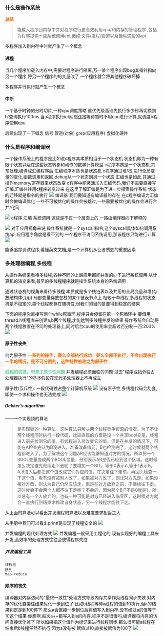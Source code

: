 
### 什么是操作系统

<font color=#FF6666* style=" font-weight:bold;">总结</font>
> 能载入程序到内存中并对程序进行更高效利用cpu/和内存的管理程序
> ,包括为程序提供一些系统调用api,诸如:文件/进程/管道以及操纵这些的api


多程序加入到内存中时就产生了一个概念
#### 进程
当几个程序加载入内存中,需要对程序进行隔离,万一某个程序出现bug其指针指向另一个程序,将另一个程序的的变量改了
一个程序就会将其他程序破坏掉

多程序并行执行就产生一个概念
#### 中断
一个基于时钟的分时切片,一种cpu调度策略
谁优先级高谁先执行多少秒再切换到b'查询执行100ms
当a程序执行io/网络连接等待暂时不用cpu进行计算,就调度b程序使用cpu

后续出现了一下概念
信号
管道(对象)
grep(应用程序)
虚拟化硬件


### 什么是程序和编译器
一个操作系统上的程序是比如说c程序其本质相当于一个状态机
状态机即为一种有限个状态以及在这些状态转移和动作的数学计算模型
c程序本质是一个状态机,其预处理,编译成汇编程序后,汇编程序本质也是状态机
c程序通过堆/栈,进行全局变量的变化,函数调用和返回,debug从一个状态到另一个状态
汇编也是如此,其通过操作memory/寄存器来状态改变
c程序中能灵活加入汇编代码,我们不需要直接写汇编,汇编往往用c程序转变过来
在这里了解汇编是为了进一步探索操作系统
状态的迁移就是指令的执行
![](img/Pasted%20image%2020220802234829.png)
编译器
我们要知道有编译器的存在
在c程序编译为汇编时会做编译优化
一些不可被优化的操作会被跳过,一些需要被优化的操作会进行合并/化简

![](img/Pasted%20image%2020220731010050.png)
c程序
汇编
系统调用
这些是不在一个层面上的,一路由编译器向下解释的

![](img/Pasted%20image%2020220731011929.png)
对于应用视角来说,操作系统就是一个syscall指令,这个syscall具体如何调用系统api,应用程序角度是看不到的
一个程序不访问系统调用,那该程序只能进行计算
![](img/Pasted%20image%2020220731012829.png)

能够追踪调试程序,看懂英文文档,是一个计算机从业者质变的重要因素



### 多处理器编程,多线程
从操作系统来看待多线程,各种不同的上层应用都能并发的向下进行系统调用
从计算机的演变来看,最早的多线程程序就是操作系统本身的系统调用


通过状态机的视角来看待多线程
本质就是多个栈链表以及共用的全局变量和堆(存放结构体引用)
局部变量存放在栈的某个链表节点上
相较于单线程,多线程的状态机是不稳定的,每个线程都存在随机性,但我们的目的是要得到稳定的结果

下面的程序你直接写两个while死循环,程序只会停留在第一个死循环中
要借用thread.h线程库来创建a,b两个线程,才能达到多线程并发的效果
操作系统会自动将两个线程放置在不同的处理器上,同时后台cpu的使用率会超过百分制一百:200%
![](img/Pasted%20image%2020220731131255.png)


#### 原子性丧失
何为原子性
<font color=#FF6666* style=" font-weight:bold;">一系列的操作，要么全部执行成功，要么全部不执行，不会出现执行一半的情况，是不可分割的，这种特性被称之为原子性</font>

<font color=#66CC99 style=" font-weight:bold;">线程的切换，带来了原子性问题</font>
并发编程必须面临的问题
过去"程序或指令独占处理器执行"的基本假设在现代多处理器上不再成立

原子性(互斥性): 一段代码独占整个计算机系统
![](img/Pasted%20image%2020220731164524.png)
没有原子性,多线程代码会乱套,即使一个求和操作也无法完成
![](img/Pasted%20image%2020220731163146.png)

##### Dekker’s algorithm
——一个实现锁的算法
> 是实现锁的一种算法。这种算法只解决两个线程竞争资源的情况。为了不让两个线程同时执行一段代码，比较直观的方案是设一个共享bool变量，线程进入前先检测它的值，有线程进入后改变它的值。但是在并发的情况下，可能在A检查完认为B没进入，准备改备值前，B也检测完了，这时候就两个线程都进入了。为了解决这个问题AB应该能够知道对方的情况，所以把一个BOOL变量变成两个BOOL变量，分别表示AB是否已经到这个区域。这时候怎么决定谁先继续走下去呢？要增加一个BIT，等于0表示A,等于1表示B，A,B进入后都把这个值改成它们对应的值，在决定往下走前，再回头检查一下这个值，看有没有被别人改了，如果被对方改了，则让对方先走。如果没被对方改，则认为自己仍然应该走，但是在对方放弃之前，不继续往下走。这时候会不会两个人都不往下走呢？不会的，因为那个BIT不是0就是1，所以总有一个人放弃的。也有一种可能是对方已经进入临界区，这时候对方就会一直执行到结束才修改自身状态，另一个线程才能往下走。

从上面的算法可以看出并发编程的算法以及难度要求相当之大




从手册中我们可以看出printf是实现了线程安全的
![](img/Pasted%20image%2020220731164833.png)

并发编程的现代处理方式
![](img/Pasted%20image%2020220731165355.png)
并发编程一般采用工程化的,现有实现好的编程工具来开发,高效率的处理方式往往会使得程序失控
##### 并发编程工具
	线程池
	队列
	map-reduce






#### 顺序的丧失
编译器对内存访问的"最终一致性"处理方式导致内存共享作为线程同步失效
对内存的优化直接往结果优化一步到位了
比如b线程等待a线程的值到10执行,但a的结果判定是到100停下
那么a会直接一步到位后将值写入到内存,没有经过a的值等于10这个结果
你想啊,每次a++都写入到a的内存,程序不是很慢吗,编译器将内存的访问直接优化掉了
所以如果把这个值作为标记来进行线程同步,那么很可能a线程在结束后b线程任然不执行,因为a没有被
赋值过10,直接被赋值为100了
![](img/Pasted%20image%2020220731183719.png)
